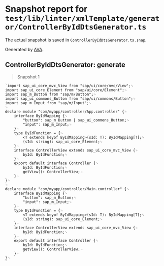 # Snapshot report for `test/lib/linter/xmlTemplate/generator/ControllerByIdDtsGenerator.ts`

The actual snapshot is saved in `ControllerByIdDtsGenerator.ts.snap`.

Generated by [AVA](https://avajs.dev).

## ControllerByIdDtsGenerator: generate

> Snapshot 1

    `import sap_ui_core_mvc_View from "sap/ui/core/mvc/View";␊
    import sap_ui_core_Element from "sap/ui/core/Element";␊
    import sap_m_Button from "sap/m/Button";␊
    import sap_ui_commons_Button from "sap/ui/commons/Button";␊
    import sap_m_Input from "sap/m/Input";␊
    ␊
    declare module "com/myapp/controller/App.controller" {␊
    	interface ByIdMapping {␊
    		"button": sap_m_Button | sap_ui_commons_Button;␊
    		"input": sap_m_Input;␊
    	}␊
    	type ByIdFunction = {␊
    		<T extends keyof ByIdMapping>(sId: T): ByIdMapping[T];␊
    		(sId: string): sap_ui_core_Element;␊
    	}␊
    	interface ControllerView extends sap_ui_core_mvc_View {␊
    		byId: ByIdFunction;␊
    	}␊
    	export default interface Controller {␊
    		byId: ByIdFunction;␊
    		getView(): ControllerView;␊
    	}␊
    }␊
    ␊
    declare module "com/myapp/controller/Main.controller" {␊
    	interface ByIdMapping {␊
    		"button": sap_m_Button;␊
    		"input": sap_m_Input;␊
    	}␊
    	type ByIdFunction = {␊
    		<T extends keyof ByIdMapping>(sId: T): ByIdMapping[T];␊
    		(sId: string): sap_ui_core_Element;␊
    	}␊
    	interface ControllerView extends sap_ui_core_mvc_View {␊
    		byId: ByIdFunction;␊
    	}␊
    	export default interface Controller {␊
    		byId: ByIdFunction;␊
    		getView(): ControllerView;␊
    	}␊
    }␊
    `
